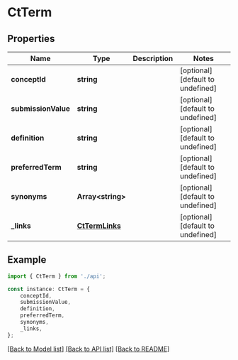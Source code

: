 # CtTerm


## Properties

Name | Type | Description | Notes
------------ | ------------- | ------------- | -------------
**conceptId** | **string** |  | [optional] [default to undefined]
**submissionValue** | **string** |  | [optional] [default to undefined]
**definition** | **string** |  | [optional] [default to undefined]
**preferredTerm** | **string** |  | [optional] [default to undefined]
**synonyms** | **Array&lt;string&gt;** |  | [optional] [default to undefined]
**_links** | [**CtTermLinks**](CtTermLinks.md) |  | [optional] [default to undefined]

## Example

```typescript
import { CtTerm } from './api';

const instance: CtTerm = {
    conceptId,
    submissionValue,
    definition,
    preferredTerm,
    synonyms,
    _links,
};
```

[[Back to Model list]](../README.md#documentation-for-models) [[Back to API list]](../README.md#documentation-for-api-endpoints) [[Back to README]](../README.md)
